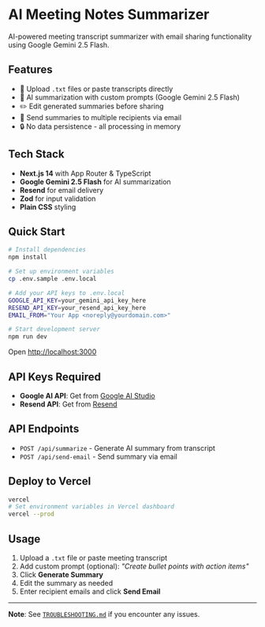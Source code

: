 # AI Meeting Notes Summarizer

AI-powered meeting transcript summarizer with email sharing functionality using Google Gemini 2.5 Flash.

## Features

- 📁 Upload `.txt` files or paste transcripts directly
- 🤖 AI summarization with custom prompts (Google Gemini 2.5 Flash)
- ✏️ Edit generated summaries before sharing
- 📧 Send summaries to multiple recipients via email
- 🔒 No data persistence - all processing in memory

## Tech Stack

- **Next.js 14** with App Router & TypeScript
- **Google Gemini 2.5 Flash** for AI summarization
- **Resend** for email delivery
- **Zod** for input validation
- **Plain CSS** styling

## Quick Start

```bash
# Install dependencies
npm install

# Set up environment variables
cp .env.sample .env.local

# Add your API keys to .env.local
GOOGLE_API_KEY=your_gemini_api_key_here
RESEND_API_KEY=your_resend_api_key_here
EMAIL_FROM="Your App <noreply@yourdomain.com>"

# Start development server
npm run dev
```

Open [http://localhost:3000](http://localhost:3000)

## API Keys Required

- **Google AI API**: Get from [Google AI Studio](https://aistudio.google.com/app/apikey)
- **Resend API**: Get from [Resend](https://resend.com/api-keys)

## API Endpoints

- `POST /api/summarize` - Generate AI summary from transcript
- `POST /api/send-email` - Send summary via email

## Deploy to Vercel

```bash
vercel
# Set environment variables in Vercel dashboard
vercel --prod
```

## Usage

1. Upload a `.txt` file or paste meeting transcript
2. Add custom prompt (optional): *"Create bullet points with action items"*
3. Click **Generate Summary**
4. Edit the summary as needed
5. Enter recipient emails and click **Send Email**

---

**Note**: See [`TROUBLESHOOTING.md`](TROUBLESHOOTING.md) if you encounter any issues.
